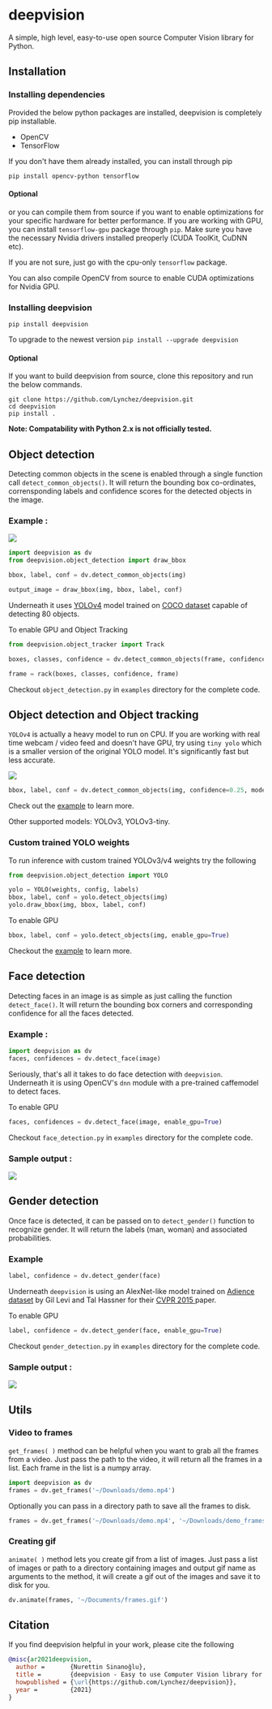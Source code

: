 # deepvision
A simple, high level, easy-to-use open source Computer Vision library for Python.

## Installation

### Installing dependencies

Provided the below python packages are installed, deepvision is completely pip installable.

* OpenCV
* TensorFlow

If you don't have them already installed, you can install through pip

`pip install opencv-python tensorflow` 

#### Optional
or you can compile them from source if you want to enable optimizations for your specific hardware for better performance.
If you are working with GPU, you can install `tensorflow-gpu` package through `pip`. Make sure you have the necessary Nvidia drivers  installed preoperly (CUDA ToolKit, CuDNN etc). 

If you are not sure, just go with the cpu-only `tensorflow` package.

You can also compile OpenCV from source to enable CUDA optimizations for Nvidia GPU.

### Installing deepvision

`pip install deepvision` 

To upgrade to the newest version
`pip install --upgrade deepvision`

#### Optional
If you want to build deepvision from source, clone this repository and run the below commands.
```
git clone https://github.com/Lynchez/deepvision.git
cd deepvision
pip install .
```

**Note: Compatability with Python 2.x is not officially tested.**

## Object detection 
Detecting common objects in the scene is enabled through a single function call `detect_common_objects()`. It will return the bounding box co-ordinates, corrensponding labels and confidence scores for the detected objects in the image.

### Example :

![](examples/images/detect.gif)

```python
import deepvision as dv
from deepvision.object_detection import draw_bbox

bbox, label, conf = dv.detect_common_objects(img)

output_image = draw_bbox(img, bbox, label, conf)
```
Underneath it uses [YOLOv4](https://github.com/AlexeyAB/darknet) model trained on [COCO dataset](http://cocodataset.org/) capable of detecting 80 objects.

To enable GPU and Object Tracking
```python
from deepvision.object_tracker import Track

boxes, classes, confidence = dv.detect_common_objects(frame, confidence=0.25, model='yolov4-tiny', enable_gpu=True)

frame = rack(boxes, classes, confidence, frame)
```

Checkout `object_detection.py` in `examples` directory for the complete code.

## Object detection and Object tracking
`YOLOv4` is actually a heavy model to run on CPU. If you are working with real time webcam / video feed and doesn't have GPU, try using `tiny yolo` which is a smaller version of the original YOLO model. It's significantly fast but less accurate.

![](examples/images/track.gif)

```python
bbox, label, conf = dv.detect_common_objects(img, confidence=0.25, model='yolov4-tiny')
```
Check out the [example](examples/object_detection_webcam.py) to learn more. 

Other supported models: YOLOv3, YOLOv3-tiny.

### Custom trained YOLO weights
To run inference with custom trained YOLOv3/v4 weights try the following
```python
from deepvision.object_detection import YOLO

yolo = YOLO(weights, config, labels)
bbox, label, conf = yolo.detect_objects(img)
yolo.draw_bbox(img, bbox, label, conf)
```
To enable GPU
```python
bbox, label, conf = yolo.detect_objects(img, enable_gpu=True)
```

Checkout the [example](examples/yolo_custom_weights_inference.py) to learn more.


## Face detection
Detecting faces in an image is as simple as just calling the function `detect_face()`. It will return the bounding box corners and corresponding confidence for all the faces detected.
### Example :

```python
import deepvision as dv
faces, confidences = dv.detect_face(image)
```
Seriously, that's all it takes to do face detection with `deepvision`. Underneath it is using OpenCV's `dnn` module with a pre-trained caffemodel to detect faces.

To enable GPU
```python
faces, confidences = dv.detect_face(image, enable_gpu=True)
```

Checkout `face_detection.py` in `examples` directory for the complete code.

### Sample output :

![](examples/images/face_detection_output.jpg)

## Gender detection
Once face is detected, it can be passed on to `detect_gender()` function to recognize gender. It will return the labels (man, woman) and associated probabilities.

### Example

```python
label, confidence = dv.detect_gender(face)
```

Underneath `deepvision` is using an AlexNet-like model trained on [Adience dataset](https://talhassner.github.io/home/projects/Adience/Adience-data.html#agegender) by Gil Levi and Tal Hassner for their [CVPR 2015 ](https://talhassner.github.io/home/publication/2015_CVPR) paper.

To enable GPU
```python
label, confidence = dv.detect_gender(face, enable_gpu=True)
```

Checkout `gender_detection.py` in `examples` directory for the complete code.

### Sample output :

![](examples/images/gender_detection_output.jpg)


## Utils
### Video to frames
`get_frames( )` method can be helpful when you want to grab all the frames from a video. Just pass the path to the video, it will return all the frames in a list. Each frame in the list is a numpy array.
```python
import deepvision as dv
frames = dv.get_frames('~/Downloads/demo.mp4')
```
Optionally you can pass in a directory path to save all the frames to disk.
```python
frames = dv.get_frames('~/Downloads/demo.mp4', '~/Downloads/demo_frames/')
```

### Creating gif
`animate( )` method lets you create gif from a list of images. Just pass a list of images or path to a directory containing images and output gif name as arguments to the method, it will create a gif out of the images and save it to disk for you.

```python
dv.animate(frames, '~/Documents/frames.gif')
```

## Citation
If you find deepvision helpful in your work, please cite the following
```BibTex
@misc{ar2021deepvision,
  author =       {Nurettin Sinanoğlu},
  title =        {deepvision - Easy to use Computer Vision library for Python},
  howpublished = {\url{https://github.com/Lynchez/deepvision}},
  year =         {2021}
}
```

